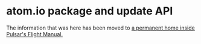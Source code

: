 # atom.io package and update API

The information that was here has been moved to [a permanent home inside Pulsar's Flight Manual.](https://flight-manual.atom.io/Pulsar-server-side-apis/)